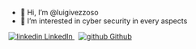 

- 👋 Hi, I’m @luigivezzoso
- 👀 I’m interested in cyber security in every aspects


<!---
luigivezzoso/luigivezzoso is a ✨ special ✨ repository because its `README.md` (this file) appears on your GitHub profile.
You can click the Preview link to take a look at your changes.
--->


<p>
  <a href="https://www.linkedin.com/in/luigi-vezzoso/" rel="nofollow noreferrer">
    <img src="https://i.sstatic.net/gVE0j.png" alt="linkedin"> LinkedIn
  </a> &nbsp; 
  <a href="https://github.com/luigivezzoso" rel="nofollow noreferrer">
    <img src="https://i.sstatic.net/tskMh.png" alt="github"> Github
  </a>
</p>
